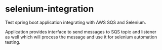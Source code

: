 # selenium-integration

Test spring boot application integrating with AWS SQS and Selenium.

Application provides interface to send messages to SQS topic and listener as well which will process the message and use it for selenium automation testing.
